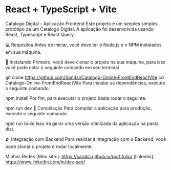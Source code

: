 # React + TypeScript + Vite

Catalogo Digital - Aplicação Frontend
Este projeto é um simples simples protótipo de um Catalogo Digital. A aplicação foi desenvolvida usando React, Typescript e React Query.

 
💻 Requisitos
Antes de iniciar, você deve ter o Node.js e o NPM instalados em sua máquina.

🚀 Instalando
Primeiro, você deve clonar o projeto na sua máquina, para isso você pode colar o seguinte comando em seu terminal

git clone https://github.com/San4si/Catalogo-Online-FrontEndReactVite
cd Catalogo-Online-FrontEndReactVite
Para instalar as dependências, execute o seguinte comando:

npm install
Por fim, para executar o projeto basta rodar o seguinte:

npm run dev
🔧 Compilação
Para compilar a aplicação para produção, execute o seguinte comando:

npm run build
Isso irá gerar uma versão otimizada da aplicação na pasta dist.

🫂 Integração com Backend
Para realizar a integração com o Backend, você pode clonar o projeto e rodar localmente.

[👉 Link do repositório]: https://github.com/San4si/Catalogo-Online-Backend-JavaSpring

Minhas Redes
[Meu site:]: https://san4si.github.io/portifolio/ 
[linkedin]: https://www.linkedin.com/in/dev-san/

